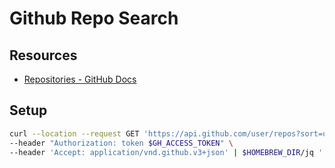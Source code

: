 Github Repo Search
===

Resources
---

- [Repositories - GitHub Docs][1]

<!-- Links -->
[1]:
https://docs.github.com/en/rest/reference/repos#list-repositories-for-the-authenticated-user


Setup
---

```bash
curl --location --request GET 'https://api.github.com/user/repos?sort=updated&per_page=15' \
--header "Authorization: token $GH_ACCESS_TOKEN" \
--header 'Accept: application/vnd.github.v3+json' | $HOMEBREW_DIR/jq '. | map({uid: .name, title: .name, subtitle: .owner.login, arg: .html_url }) | { items: . }'
```
